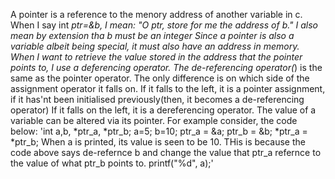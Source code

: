  A pointer is a reference to the menory address of another variable in c.
 When I say int *ptr=&b, I mean: "O ptr, store for me the address of b."
I also mean by extension tha b must be an integer
 Since a pointer is also a variable albeit being special, it must also have an address in memory.
 When I want to retrieve the value stored in the address that the pointer points to, I use a deferencing operator.
 The de-referencing operator(*) is the same as the pointer operator. 
 The only difference is on which side of the assignment operator it falls on.
 If it falls to the left, it is a pointer assignment, if it has'nt been initialised previously(then, it becomes a de-referencing operator)
 If it falls on the left, it is a dereferencing operator.
 The value of a variable can be altered via its pointer.
 For example consider, the code below:
 'int a,b, *ptr_a, *ptr_b;
  a=5;
  b=10;
  ptr_a = &a;
  ptr_b = &b;
  *ptr_a = *ptr_b;
  When a is printed, its value is seen to be 10.
  THis is because the code above says de-refernce b and change the value that ptr_a refernce to the value of what ptr_b points to.
  printf("%d", a);'